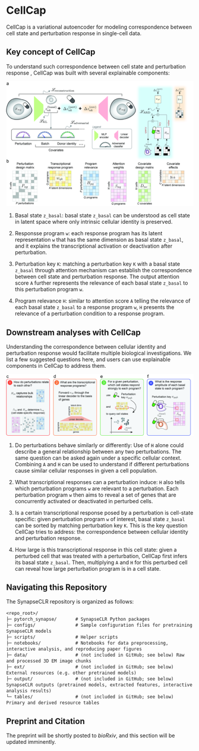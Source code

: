 CellCap
==========

CellCap is a variational autoencoder for modeling correspondence between cell state and perturbation response in single-cell data.

Key concept of CellCap
-------------------------------
To understand such correspondence between cell state and perturbation response , CellCap was built with several explainable components:

![alt text](https://github.com/broadinstitute/CellCap/blob/main/docs/source/_static/design/Figure1.jpg?raw=false)

1. Basal state `z_basal`: basal state `z_basal` can be understood as cell state in latent space where only intrinsic
cellular identity is preserved.

2. Responsse program `w`: each response program has its latent representation `w` that has the same dimension as
basal state `z_basal`, and it explains the transcriptional activation or deactivation after perturbation.

3. Perturbation key `K`: matching a perturbation key `K` with a basal state `z_basal` through attention mechanism can
establish the correspondence between cell state and perturbation response. The output attention score `A`
further represents the relevance of each basal state `z_basal` to this perturbation program `w`.

4. Program relevance `H`: similar to attention score `A` telling the relevance of each basal state `z_basal` to a response program `w`, `H` presents the relevance of a perturbation condition to a response program.

Downstream analyses with CellCap
---------------------------------------------------------

Understanding the correspondence between cellular identity and perturbation response would facilitate multiple
biological investigations. We list a few suggested questions here, and users can use explainable components in CellCap
to address them.

![alt text](https://github.com/broadinstitute/CellCap/blob/main/docs/source/_static/design/Figure2.jpg?raw=false)

1. Do perturbations behave similarly or differently: Use of `H` alone could describe a general relationship between any
two perturbations. The same question can be asked again under a specific cellular context. Combining `A` and `H` can be
used to understand if different perturbations cause similar cellular responses in given a cell population.

2. What transcriptional responses can a perturbation induce: `H` also tells which perturbation programs `w` are relevant
to a perturbation. Each perturbation program `w` then aims to reveal a set of genes that are concurrently activated or
deactivated in perturbed cells.

3. Is a certain transcriptional response posed by a perturbation is cell-state specific: given perturbation program `w`
of interest, basal state `z_basal` can be sorted by matching perturbation key `K`. This is the key question CellCap
tries to address: the correspondence between cellular identity and perturbation response.

4. How large is this transcriptional response in this cell state: given a perturbed cell that was treated with a
perturbation, CellCap first infers its basal state `z_basal`. Then, multiplying `A` and `H` for this perturbed cell
can reveal how large perturbation program is in a cell state.

Navigating this Repository
------------------

The SynapseCLR repository is organized as follows:
```
<repo_root>/
├─ pytorch_synapse/       # SynapseCLR Python packages
├─ configs/               # Sample configuration files for pretraining SynapseCLR models
├─ scripts/               # Helper scripts
├─ notebooks/             # Notebooks for data preprocessing, interactive analysis, and reproducing paper figures
├─ data/                  # (not included in GitHub; see below) Raw and processed 3D EM image chunks
├─ ext/                   # (not included in GitHub; see below) External resources (e.g. other pretrained models)
├─ output/                # (not included in GitHub; see below) SynapseCLR outputs (pretrained models, extracted features, interactive analysis results)
└─ tables/                # (not included in GitHub; see below) Primary and derived resource tables
```

Preprint and Citation
--------------

The preprint will be shortly posted to *bioRxiv*, and this section will be updated imminently.
